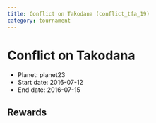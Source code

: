 ```yaml
---
title: Conflict on Takodana (conflict_tfa_19)
category: tournament
---
```

# Conflict on Takodana

  * Planet: planet23
  * Start date: 2016-07-12
  * End date: 2016-07-15

## Rewards

